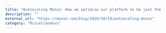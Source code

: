 ```yaml
---
title: "Autoscaling Monzo: How we optimise our platform to be just the right size"
description: ""
external_url: "https://monzo.com/blog/2020/10/19/autoscaling-monzo"
category: "Miscellaneous"
---
```

